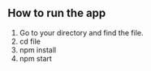 ## How to run the app

1. Go to your directory and find the file.
2. cd file
3. npm install
4. npm start

